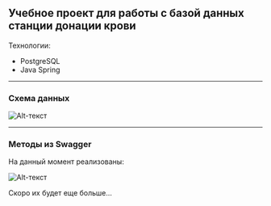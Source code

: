 ## Учебное проект для работы с базой данных станции донации крови


Технологии:
- PostgreSQL
- Java Spring
____

### Схема данных 

![Alt-текст](https://github.com/grebennikovas/donor/blob/master/ERD.jpg?raw=true "Схема данных")
____

### Методы из Swagger

На данный момент реализованы:

![Alt-текст](https://github.com/grebennikovas/donor/blob/master/swagger.jpg?raw=true "Swagger")

Скоро их будет еще больше...
